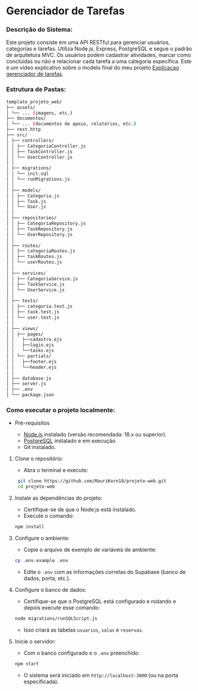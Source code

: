 
# Gerenciador de Tarefas

### Descrição do Sistema:
Este projeto consiste em uma API RESTful para gerenciar usuários, categorias e tarefas. Utiliza Node.js, Express, PostgreSQL e segue o padrão de arquitetura MVC. Os usuários podem cadastrar atividades, marcar como concluídas ou não e relacionar cada tarefa a uma categoria específica. Este é um vídeo explicativo sobre o modelo final do meu projeto [Explicacao gerenciador de tarefas](assets/Explicacao_gerenciador-tarefas.mp4).

### Estrutura de Pastas:
 ```bash
template_projeto_web/
├── assets/
│ └── ... (imagens, etc.)
├── documentos/
│ └── ... (documentos de apoio, relatórios, etc.)
├── rest.http
├── src/
│ ├── controllers/
│ │ ├── CategoriaController.js
│ │ ├── TaskController.js
│ │ └── UserController.js
│ │
│ ├── migrations/
│ │ └── init.sql
│ │ └── runMigrations.js
│ │
│ ├── models/
│ │ ├── Categoria.js
│ │ ├── Task.js
│ │ └── User.js
│ │
│ ├── repositories/
│ │ ├── CategoriaRepository.js
│ │ ├── TaskRepository.js
│ │ └── UserRepository.js
│ │
│ ├── routes/
│ │ ├── categoriaRoutes.js
│ │ ├── taskRoutes.js
│ │ └── userRoutes.js
│ │
│ ├── services/
│ │ ├── CategoriaService.js
│ │ ├── TaskService.js
│ │ └── UserService.js
│ │
│ ├── tests/
│ │ ├── categoria.test.js
│ │ ├── task.test.js
│ │ └── user.test.js
│ │
│ ├── views/
│ │ ├── pages/
│ │   ├──cadastro.ejs
│ │   ├──login.ejs
│ │   └──tasks.ejs
│ │ └── partials/
│ │   ├──footer.ejs
│ │   └──header.ejs
│ │
│ ├── database.js
│ ├── server.js
│ ├── .env
│ └── package.json
``` 

### Como executar o projeto localmente:

- Pré-requisitos

    - [Node.js](https://nodejs.org/) instalado (versão recomendada: 18.x ou superior).
    - [PostgreSQL](https://www.postgresql.org/) instalado e em execução.
    - Git instalado.

1. Clone o repositório:
    - Abra o terminal e execute:
    ```bash
     git clone https://github.com/MauriKorn18/projeto-web.git
     cd projeto-web
     ```

2. Instale as dependências do projeto:
     - Certifique-se de que o Node.js está instalado.
     - Execute o comando:
     ```bash
     npm install
     ```

3. Configure o ambiente:
     - Copie o arquivo de exemplo de variáveis de ambiente:
     ```bash
     cp .env.example .env
     ```
     - Edite o `.env` com as informações corretas do Supabase (banco de dados, porta, etc.).

4. Configure o banco de dados:
    - Certifique-se que o PostgreSQL está configurado e rodando e depois execute esse comando:
     ```bash
     node migrations/runSQLScript.js
     ```
   - Isso criará as tabelas `usuarios`, `salas` e `reservas`.

5. Inicie o servidor:
    - Com o banco configurado e o `.env` preenchido:
     ```bash
     npm start
     ```
   - O sistema será iniciado em `http://localhost:3000` (ou na porta especificada).

